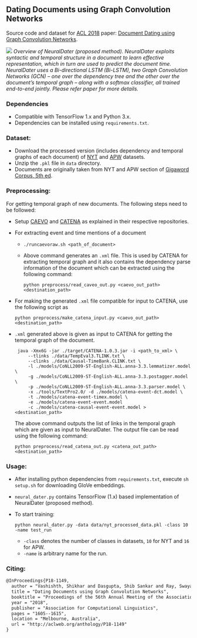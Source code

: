 ## Dating Documents using Graph Convolution Networks

Source code and dataset for [ACL 2018](http://acl2018.org) paper: [Document Dating using Graph Convolution Networks](http://malllabiisc.github.io/publications/papers/neuraldater_acl18.pdf).

![](https://raw.githubusercontent.com/malllabiisc/NeuralDater/master/overview.png)
*Overview of NeuralDater (proposed method). NeuralDater exploits syntactic and temporal structure in a document to learn effective representation, which in turn are used to predict the document time. NeuralDater uses a Bi-directional LSTM (Bi-LSTM), two Graph Convolution Networks (GCN) – one over the dependency tree and the other over the document’s temporal graph – along with a softmax classifier, all trained end-to-end jointly. Please refer paper for more details.*
### Dependencies

* Compatible with TensorFlow 1.x and Python 3.x.
* Dependencies can be installed using `requirements.txt`.


### Dataset:

* Download the processed version (includes dependency and temporal graphs of each document) of [NYT](https://drive.google.com/open?id=1LcVaaffnW2ivnRTAVDiioYNXGtfSKvRy) and [APW](https://drive.google.com/open?id=1V0eUJTOA3f3AhLIenubDcmcGs6bB0EA7) datasets.
* Unzip the `.pkl` file in `data` directory.
* Documents are originally taken from NYT and APW section of [Gigaword Corpus, 5th ed](https://catalog.ldc.upenn.edu/ldc2011t07).

### Preprocessing:

For getting temporal graph of new documents. The following steps need to be followed:

- Setup [CAEVO](https://github.com/nchambers/caevo) and [CATENA](https://github.com/paramitamirza/CATENA) as explained in their respective repositories.

- For extracting event and time mentions of a document

  - `./runcaevoraw.sh <path_of_document>`

  - Above command generates an `.xml` file. This is used by CATENA for extracting temporal graph and it also contains the dependency parse information of the document which can be extracted using the following command:

    ```shell
    python preprocess/read_caveo_out.py <caevo_out_path> <destination_path>
    ```

- For making the generated `.xml` file compatible for input to CATENA, use the following script as

  ```shell
  python preprocess/make_catena_input.py <caevo_out_path> <destination_path>
  ```

- `.xml` generated above is given as input to CATENA for getting the temporal graph of the document. 

   ```shell
    java -Xmx6G -jar ./target/CATENA-1.0.3.jar -i <path_to_xml> \
    	--tlinks ./data/TempEval3.TLINK.txt \
    	--clinks ./data/Causal-TimeBank.CLINK.txt \
    	-l ./models/CoNLL2009-ST-English-ALL.anna-3.3.lemmatizer.model \
    	-g ./models/CoNLL2009-ST-English-ALL.anna-3.3.postagger.model \
    	-p ./models/CoNLL2009-ST-English-ALL.anna-3.3.parser.model \
    	-x ./tools/TextPro2.0/ -d ./models/catena-event-dct.model \
    	-t ./models/catena-event-timex.model \
    	-e ./models/catena-event-event.model 
    	-c ./models/catena-causal-event-event.model > <destination_path>
   ```

   The above command outputs the list of links in the temporal graph which are given as input to NeuralDater. The output file can be read using the following command:

   ```shell
   python preprocess/read_catena_out.py <catena_out_path> <destination_path>
   ```

    

### Usage:

* After installing python dependencies from `requirements.txt`, execute `sh setup.sh` for downloading GloVe embeddings.

* `neural_dater.py` contains TensorFlow (1.x) based implementation of NeuralDater (proposed method). 
* To start training: 
  ```shell
  python neural_dater.py -data data/nyt_processed_data.pkl -class 10 -name test_run
  ```

  * `-class` denotes the number of classes in datasets,  `10` for NYT and `16` for APW.
  * `-name` is arbitrary name for the run.


### Citing:

```tex
@InProceedings{P18-1149,
  author = "Vashishth, Shikhar and Dasgupta, Shib Sankar and Ray, Swayambhu Nath and Talukdar, Partha",
  title = "Dating Documents using Graph Convolution Networks",
  booktitle = "Proceedings of the 56th Annual Meeting of the Association for Computational Linguistics (Volume 1: Long Papers)",
  year = "2018",
  publisher = "Association for Computational Linguistics",
  pages = "1605--1615",
  location = "Melbourne, Australia",
  url = "http://aclweb.org/anthology/P18-1149"
}
```
